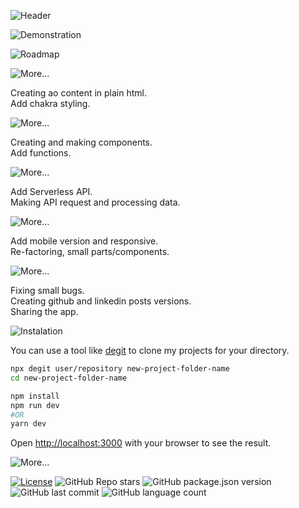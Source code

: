![Header](https://user-images.githubusercontent.com/92688864/185758092-24b7c31f-dee6-46d1-b854-2b1b0a53d2de.png)

![Demonstration](https://user-images.githubusercontent.com/92688864/185757364-8b238b1d-35d7-473c-8918-dba19b3a6d0d.png)

![Roadmap](https://gist.githubusercontent.com/gw-rodrigues/d0ea04e57502976391b0f71b9a06d918/raw/eba1ec06e6bf00f792d9f1f4ca4ce7df1dab9673/Roadmap.svg)

![More...](https://gist.githubusercontent.com/gw-rodrigues/d0ea04e57502976391b0f71b9a06d918/raw/eba1ec06e6bf00f792d9f1f4ca4ce7df1dab9673/STEP.svg)


<p>Creating ao content in plain html. <br/> Add chakra styling.</p>

![More...](https://gist.githubusercontent.com/gw-rodrigues/d0ea04e57502976391b0f71b9a06d918/raw/eba1ec06e6bf00f792d9f1f4ca4ce7df1dab9673/STEP-1.svg)

<p>Creating and making components. <br/> Add functions.</p>

![More...](https://gist.githubusercontent.com/gw-rodrigues/d0ea04e57502976391b0f71b9a06d918/raw/eba1ec06e6bf00f792d9f1f4ca4ce7df1dab9673/STEP-2.svg)

<p>Add Serverless API. <br/> Making API request and processing data.</p>

![More...](https://gist.githubusercontent.com/gw-rodrigues/d0ea04e57502976391b0f71b9a06d918/raw/eba1ec06e6bf00f792d9f1f4ca4ce7df1dab9673/STEP-3.svg)

<p>Add mobile version and responsive. <br/> Re-factoring, small parts/components.</p>

![More...](https://gist.githubusercontent.com/gw-rodrigues/d0ea04e57502976391b0f71b9a06d918/raw/eba1ec06e6bf00f792d9f1f4ca4ce7df1dab9673/STEP-4.svg)


<p>Fixing small bugs.<br/>Creating github and linkedin posts versions.<br/>Sharing the app.</p>

![Instalation](https://gist.githubusercontent.com/gw-rodrigues/d0ea04e57502976391b0f71b9a06d918/raw/eba1ec06e6bf00f792d9f1f4ca4ce7df1dab9673/Instalation.svg)

You can use a tool like [degit](https://github.com/Rich-Harris/degit) to clone my projects for your directory.

```sh
npx degit user/repository new-project-folder-name
cd new-project-folder-name

npm install
npm run dev
#OR
yarn dev
```

Open [http://localhost:3000](http://localhost:3000) with your browser to see the result.

![More...](https://gist.githubusercontent.com/gw-rodrigues/d0ea04e57502976391b0f71b9a06d918/raw/eba1ec06e6bf00f792d9f1f4ca4ce7df1dab9673/More....svg)

[![License](https://img.shields.io/badge/license-MIT-green?style=for-the-badge)](./LICENSE)
![GitHub Repo stars](https://img.shields.io/github/stars/gw-rodrigues/worldtrip-app-react-ts?style=for-the-badge)
![GitHub package.json version](https://img.shields.io/github/package-json/v/gw-rodrigues/worldtrip-app-react-ts?style=for-the-badge)
![GitHub last commit](https://img.shields.io/github/last-commit/gw-rodrigues/worldtrip-app-react-ts?style=for-the-badge)
![GitHub language count](https://img.shields.io/github/languages/count/gw-rodrigues/worldtrip-app-react-ts?style=for-the-badge)
